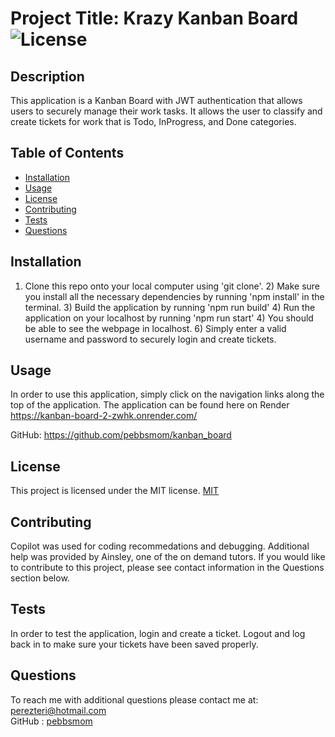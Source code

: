 # Project Title: Krazy Kanban Board ![License](https://img.shields.io/badge/License-MIT-yellow.svg)
## Description 
This application is a Kanban Board with JWT authentication that allows users to securely manage their work tasks.  It allows the user to classify and create tickets for work that is Todo, InProgress, and Done categories.
## Table of Contents
* [Installation](#installation)
* [Usage](#usage)
* [License](#license)
* [Contributing](#contributing)
* [Tests](#tests)
* [Questions](#questions)
## Installation
1) Clone this repo onto your local computer using 'git clone'. 2) Make sure you install all the necessary dependencies by running 'npm install' in the terminal. 3)  Build the application by running 'npm run build' 4) Run the application on your localhost by running 'npm run start' 4) You should  be able to see the webpage in localhost. 6) Simply enter a valid username and password to securely login and create tickets.
## Usage
In order to use this application, simply click on the navigation links along the top of the application.  The application can be found here on  Render https://kanban-board-2-zwhk.onrender.com/


 GitHub:  https://github.com/pebbsmom/kanban_board






## License
This project is licensed under the MIT license. [MIT](https://opensource.org/licenses/MIT)
## Contributing
Copilot was used for coding recommedations and debugging. Additional help was provided by Ainsley, one of the on demand tutors.  If you would like to contribute to this project, please see contact information in the Questions section below.
## Tests
In order to test the application, login and create a ticket.  Logout and log back in to make sure your tickets have been saved properly.
## Questions
To reach me with additional questions please contact me at:
perezteri@hotmail.com  
GitHub : [pebbsmom](https://github.com/pebbsmom)
